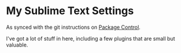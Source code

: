 My Sublime Text Settings
========================

As synced with the git instructions on
[Package Control](https://packagecontrol.io/docs/syncing).

I've got a lot of stuff in here, including a few plugins that are small but
valuable.
